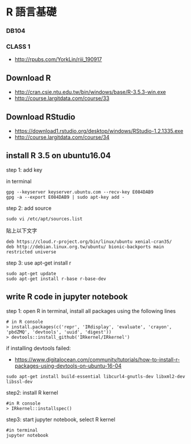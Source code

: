 ﻿# R 語言基礎

### DB104
### CLASS 1
- http://rpubs.com/YorkLin/riii_190917

## Download R
- http://cran.csie.ntu.edu.tw/bin/windows/base/R-3.5.3-win.exe 
- http://course.largitdata.com/course/33

## Download RStudio
- https://download1.rstudio.org/desktop/windows/RStudio-1.2.1335.exe 
- http://course.largitdata.com/course/34

## install R 3.5 on ubuntu16.04
step 1: add key

in terminal
```
gpg --keyserver keyserver.ubuntu.com --recv-key E084DAB9
gpg -a --export E084DAB9 | sudo apt-key add -
```

step 2: add source
```
sudo vi /etc/apt/sources.list
```

貼上以下文字
```
deb https://cloud.r-project.org/bin/linux/ubuntu xenial-cran35/
deb http://debian.linux.org.tw/ubuntu/ bionic-backports main restricted universe
```
step 3: use apt-get install r
```
sudo apt-get update
sudo apt-get install r-base r-base-dev
```

## write R code in jupyter notebook
step 1: open R in terminal, install all packages using the following lines
```
# in R console
> install.packages(c('repr', 'IRdisplay', 'evaluate', 'crayon', 'pbdZMQ', 'devtools', 'uuid', 'digest'))
> devtools::install_github('IRkernel/IRkernel')
```
if installing devtools failed:
- https://www.digitalocean.com/community/tutorials/how-to-install-r-packages-using-devtools-on-ubuntu-16-04
```
sudo apt-get install build-essential libcurl4-gnutls-dev libxml2-dev libssl-dev
```

step2: install R kernel
```
#in R console
> IRkernel::installspec()
```

step3: start jupyter notebook, select R kernel
```
#in terminal
jupyter notebook
```



